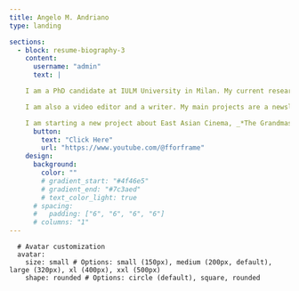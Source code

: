 ```yaml
---
title: Angelo M. Andriano
type: landing

sections:
  - block: resume-biography-3
    content:
      username: "admin"
      text: |

    I am a PhD candidate at IULM University in Milan. My current research focuses on the theme of irony in videogames and the way in which game designers can foster the illusion of decentralization for the players.

    I am also a video editor and a writer. My main projects are a newsletter about culture and media, _*Yorick*_, a YouTube channel about cinema form, _*F For Frame*_.

    I am starting a new project about East Asian Cinema, _*The Grandmasters*_, on YouTube. 
      button:
        text: "Click Here"
        url: "https://www.youtube.com/@fforframe"
    design:
      background:
        color: ""
        # gradient_start: "#4f46e5"
        # gradient_end: "#7c3aed"
        # text_color_light: true
      # spacing:
      #   padding: ["6", "6", "6", "6"]
      # columns: "1"
---
```

      # Avatar customization
      avatar:
        size: small # Options: small (150px), medium (200px, default), large (320px), xl (400px), xxl (500px)
        shape: rounded # Options: circle (default), square, rounded


